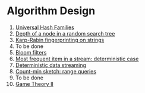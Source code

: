 # Algorithm Design

1. [Universal Hash Families](./uhf.pdf)
2. [Depth of a node in a random search tree](./depth.pdf)
3. [Karp-Rabin fingerprinting on strings](./krfp.pdf)
4. To be done
5. [Bloom filters](./bloomfilters.pdf)
6. [Most frequent item in a stream: deterministic case](./mostfreq.pdf)
7. [Deterministic data streaming](./dds.pdf)
8. [Count-min sketch: range queries](./cmrangequery.pdf)
9. To be done
10. [Game Theory II](./gth2.pdf)
